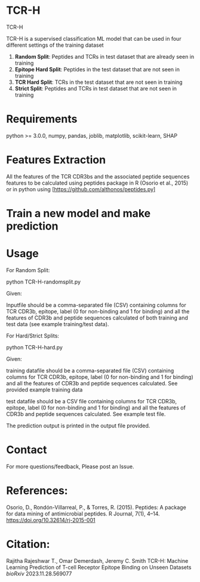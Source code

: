 # TCR-H
 TCR-H

TCR-H is a supervised classification ML model that can be used in four different settings of the training dataset
1) **Random Split**: Peptides and TCRs in test dataset that are already seen in training
2) **Epitope Hard Split**: Peptides in the test dataset that are not seen in training
3) **TCR Hard Split**: TCRs in the test dataset that are not seen in training
4) **Strict Split**: Peptides and TCRs in test dataset that are not seen in training

# Requirements
   python >= 3.0.0, numpy, pandas, joblib, matplotlib, scikit-learn, SHAP

# Features Extraction
All the features of the TCR CDR3bs and the associated peptide sequences features to be calculated using peptides package in R (Osorio et al., 2015) or in python using [https://github.com/althonos/peptides.py]


# Train a new model and make prediction
   # Usage

For Random Split:

python TCR-H-randomsplit.py 

Given:

Inputfile should be a comma-separated file (CSV) containing columns for TCR CDR3b, epitope, label (0 for non-binding and 1 for binding) and all the features of CDR3b and peptide sequences calculated of both training and test data (see example training/test data).

For Hard/Strict Splits:

python TCR-H-hard.py 

Given:

training datafile should be a comma-separated file (CSV) containing columns for TCR CDR3b, epitope, label (0 for non-binding and 1 for binding) and all the features of CDR3b and peptide sequences calculated. See provided example training data 

test datafile should be a CSV file containing columns for TCR CDR3b, epitope, label (0 for non-binding and 1 for binding) and all the features of CDR3b and peptide sequences calculated. See example test file.

The prediction output is printed in the  output file provided.

  # Contact
  
For more questions/feedback, Please post an Issue.

# References:
Osorio, D., Rondón-Villarreal, P., & Torres, R. (2015). Peptides: A package for data mining of antimicrobial peptides. R Journal, 7(1), 4–14. https://doi.org/10.32614/rj-2015-001

# Citation:
 Rajitha Rajeshwar T., Omar Demerdash, Jeremy C. Smith TCR-H: Machine Learning Prediction of T-cell Receptor Epitope Binding on Unseen Datasets _bioRxiv_ 2023.11.28.569077
   
